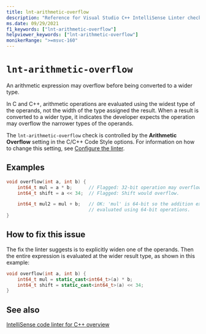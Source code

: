 ```yaml
---
title: lnt-arithmetic-overflow
description: "Reference for Visual Studio C++ IntelliSense Linter check lnt-arithmetic-overflow."
ms.date: 09/29/2021
f1_keywords: ["lnt-arithmetic-overflow"]
helpviewer_keywords: ["lnt-arithmetic-overflow"]
monikerRange: ">=msvc-160"
---
```

# `lnt-arithmetic-overflow`

An arithmetic expression may overflow before being converted to a wider type.

In C and C++, arithmetic operations are evaluated using the widest type of the operands, not the width of the type assigned the result. When a result is converted to a wider type, it indicates the developer expects the operation may overflow the narrower types of the operands.

The `lnt-arithmetic-overflow` check is controlled by the **Arithmetic Overflow** setting in the C/C++ Code Style options. For information on how to change this setting, see [Configure the linter](cpp-linter-overview.md#configure-the-linter).

## Examples

```cpp
void overflow(int a, int b) {
    int64_t mul = a * b;      // Flagged: 32-bit operation may overflow.
    int64_t shift = a << 34;  // Flagged: Shift would overflow.

    int64_t mul2 = mul + b;   // OK: 'mul' is 64-bit so the addition expression is
                              // evaluated using 64-bit operations.
}
```

## How to fix this issue

The fix the linter suggests is to explicitly widen one of the operands. Then the entire expression is evaluated at the wider result type, as shown in this example:

```cpp
void overflow(int a, int b) {
    int64_t mul = static_cast<int64_t>(a) * b;
    int64_t shift = static_cast<int64_t>(a) << 34;
}
```

## See also

[IntelliSense code linter for C++ overview](cpp-linter-overview.md)
